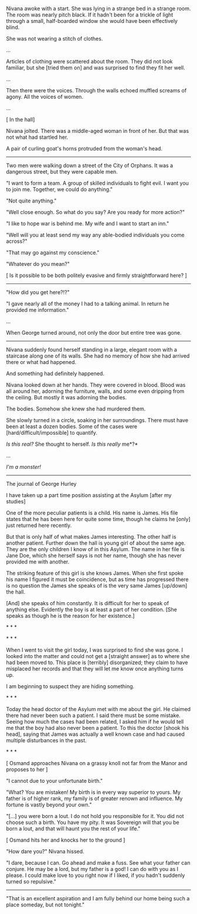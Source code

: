 Nivana awoke with a start.  She was lying in a strange bed in a strange room.  The room was nearly pitch black.  If it hadn't been for a trickle of light through a small, half-boarded window she would have been effectively blind.

She was not wearing a stitch of clothes.

...

Articles of clothing were scattered about the room.  They did not look familiar, but she [tried them on] and was surprised to find they fit her well.

...

Then there were the voices.  Through the walls echoed muffled screams of agony.  All the voices of women.

...

[ In the hall]

Nivana jolted.  There was a middle-aged woman in front of her.  But that was not what had startled her.

A pair of curling goat's horns protruded from the woman's head.

------

Two men were walking down a street of the City of Orphans.  It was a dangerous street, but they were capable men.

"I want to form a team.  A group of skilled individuals to fight evil. I want you to join me.  Together, we could do anything."

"Not quite anything."

"Well close enough.  So what do you say?  Are you ready for more action?"

"I like to hope war is behind me.  My wife and I want to start an inn."

"Well will you at least send my way any able-bodied individuals you come across?"

"That may go against my conscience."

"Whatever do you mean?"

[ Is it possible to be both politely evasive and firmly straightforward here? ]

------

"How did you get here?!?"

"I gave nearly all of the money I had to a talking animal.  In return he provided me information."

...

When George turned around, not only the door but entire tree was gone.

------

Nivana suddenly found herself standing in a large, elegant room with a staircase along one of its walls.  She had no memory of how she had arrived there or what had happened.

And something had definitely happened.

Nivana looked down at her hands.  They were covered in blood.  Blood was all around her, adorning the furniture, walls, and some even dripping from the ceiling.  But mostly it was adorning the bodies.

The bodies.  Somehow she knew she had murdered them.

She slowly turned in a circle, soaking in her surroundings.  There must have been at least a dozen bodies.  Some of the cases were [hard/difficult/impossible] to quantify.

*Is this real?* She thought to herself. *Is this really* me*?*

...

*I'm a monster!*

* * *

The journal of George Hurley

I have taken up a part time position assisting at the Asylum [after my studies]

One of the more peculiar patients is a child.  His name is James.  His file states that he has been here for quite some time, though he claims he [only] just returned here recently.

But that is only half of what makes James interesting.  The other half is another patient.  Further down the hall is young girl of about the same age.  They are the only children I know of in this Asylum.  The name in her file is Jane Doe, which she herself says is not her name, though she has never provided me with another.

The striking feature of this girl is she knows James.  When she first spoke his name I figured it must be coincidence, but as time has progressed there is no question the James she speaks of is the very same James [up/down] the hall.

[And] she speaks of him constantly.  It is difficult for her to speak of anything else.  Evidently the boy is at least a part of her condition.  [She speaks as though he is the reason for her existence.]

\* \* \*


\* \* \*


When I went to visit the girl today, I was surprised to find she was gone.  I looked into the matter and could not get a [straight answer] as to where she had been moved to.  This place is [terribly] disorganized; they claim to have misplaced her records and that they will let me know once anything turns up.

I am beginning to suspect they are hiding something.

\* \* \*

Today the head doctor of the Asylum met with me about the girl.  He claimed there had never been such a patient.  I said there must be some mistake.  Seeing how much the cases had been related, I asked him if he would tell me that the boy had also never been a patient.  To this the doctor [shook his head], saying that James was actually a well known case and had caused multiple disturbances in the past.

\* \* \*

[ Osmand approaches Nivana on a grassy knoll not far from the Manor and proposes to her ]

"I cannot due to your unfortunate birth."

"What?  You are mistaken!  My birth is in every way superior to yours.  My father is of higher rank, my family is of greater renown and influence.  My fortune is vastly beyond your own."

"[...] you were born a lout.  I do not hold you responsible for it.  You did not choose such a birth.  You have my pity.  It was Sovereign will that you be born a lout, and that will haunt you the rest of your life."

[ Osmand hits her and knocks her to the ground ]

"How dare you?" Nivana hissed.

"I dare, because I can.  Go ahead and make a fuss.  See what your father can conjure.  He may be a lord, but my father is a god!  I can do with you as I please.  I could make love to you right now if I liked, if you hadn't suddenly turned so repulsive."

***



"That is an excellent aspiration and I am fully behind our home being such a place someday, but not tonight."
